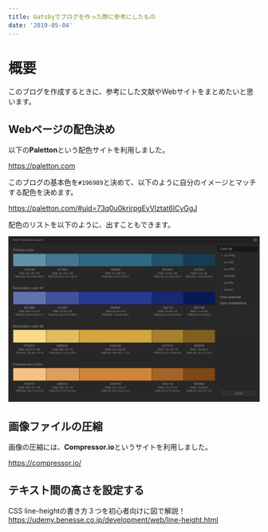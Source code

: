 ```yaml
---
title: Gatsbyでブログを作った際に参考にしたもの
date: '2019-05-04'
---
```


# 概要

このブログを作成するときに、参考にした文献やWebサイトをまとめたいと思います。

## Webページの配色決め

以下の**Paletton**という配色サイトを利用しました。

<https://paletton.com>

このブログの基本色を`#196989`と決めて、以下のように自分のイメージとマッチする配色を決めます。

<https://paletton.com/#uid=73q0u0krirpgEyVlztat6lCyGgJ>

配色のリストを以下のように、出すこともできます。

![Paletton](Paletton-The-Color-Scheme-Designer-2019-05-04-18-25-18.png)

## 画像ファイルの圧縮

画像の圧縮には、**Compressor.io**というサイトを利用しました。

<https://compressor.io/>

## テキスト間の高さを設定する

CSS line-heightの書き方３つを初心者向けに図で解説！
<https://udemy.benesse.co.jp/development/web/line-height.html>
